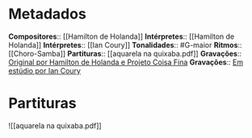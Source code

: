 # Metadados

**Compositores**:: [[Hamilton de Holanda]]
**Intérpretes**:: [[Hamilton de Holanda]]
**Intérpretes**:: [[Ian Coury]]
**Tonalidades**:: #G-maior
**Ritmos**:: [[Choro-Samba]]
**Partituras**:: [[aquarela na quixaba.pdf]]
**Gravações**:: [Original por Hamilton de Holanda e Projeto Coisa Fina](https://www.youtube.com/watch?v=KEDi08bR_SU)
**Gravações**:: [Em estúdio por Ian Coury](https://www.youtube.com/watch?v=N7LlMFXrEAA)

# Partituras
![[aquarela na quixaba.pdf]]